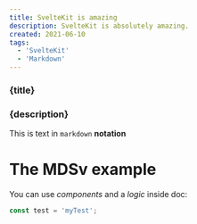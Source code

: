 ```yaml
---
title: SvelteKit is amazing
description: SvelteKit is absolutely amazing.
created: 2021-06-10
tags:
  - 'SvelteKit'
  - 'Markdown'
---
```


### {title}

### {description}

This is text in `markdown` **notation**

# The MDSv example

You can use _components_ and a _logic_ inside doc:

```js
const test = 'myTest';
```
